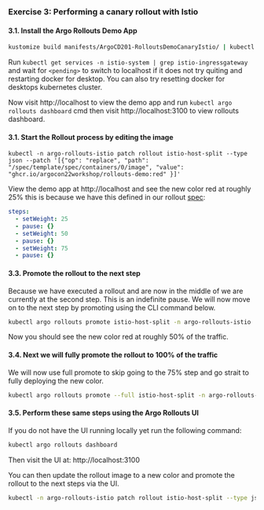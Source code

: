 ### Exercise 3: Performing a canary rollout with Istio

#### 3.1. Install the Argo Rollouts Demo App

```sh
kustomize build manifests/ArgoCD201-RolloutsDemoCanaryIstio/ | kubectl apply -f -
```

Run `kubectl get services -n istio-system | grep istio-ingressgateway` and wait for `<pending>` to switch to localhost
if it does not try quiting and restarting docker for desktop. You can also try resetting docker for desktops kubernetes cluster.

Now visit http://localhost to view the demo app and run `kubectl argo rollouts dashboard` cmd then visit http://localhost:3100 to view rollouts
dashboard.

#### 3.1. Start the Rollout process by editing the image
```
kubectl -n argo-rollouts-istio patch rollout istio-host-split --type json --patch '[{"op": "replace", "path": "/spec/template/spec/containers/0/image", "value": "ghcr.io/argocon22workshop/rollouts-demo:red" }]'
```

View the demo app at http://localhost and see the new color red at roughly 25% this is because we have this defined in our rollout
[spec](../../manifests/ArgoCD201-RolloutsDemoCanaryIstio/canary.yaml#L71):
```yaml
steps:
  - setWeight: 25
  - pause: {}
  - setWeight: 50
  - pause: {}
  - setWeight: 75
  - pause: {}
```

#### 3.3. Promote the rollout to the next step
Because we have executed a rollout and are now in the middle of we are currently at the second step. This
is an indefinite pause. We will now move on to the next step by promoting using the CLI command below.
```sh
kubectl argo rollouts promote istio-host-split -n argo-rollouts-istio
```

Now you should see the new color red at roughly 50% of the traffic.

#### 3.4. Next we will fully promote the rollout to 100% of the traffic
We will now use full promote to skip going to the 75% step and go strait to fully deploying the new color.
```sh
kubectl argo rollouts promote --full istio-host-split -n argo-rollouts-istio
```

#### 3.5. Perform these same steps using the Argo Rollouts UI

If you do not have the UI running locally yet run the following command:
```sh
kubectl argo rollouts dashboard
```

Then visit the UI at: http://localhost:3100

You can then update the rollout image to a new color and promote the rollout to the next steps via the UI.
```sh
kubectl -n argo-rollouts-istio patch rollout istio-host-split --type json --patch '[{"op": "replace", "path": "/spec/template/spec/containers/0/image", "value": "ghcr.io/argocon22workshop/rollouts-demo:green" }]'
```